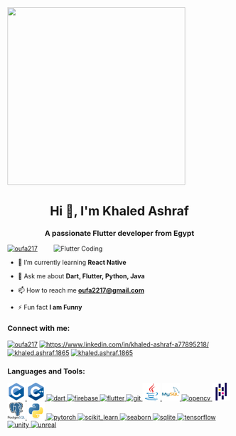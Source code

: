 <img src="[****https://scontent.fcai19-4.fna.fbcdn.net/v/t39.30808-6/431276159_1129149334760707_2233266817037420051_n.jpg?_nc_cat=100&ccb=1-7&_nc_sid=5f2048&_nc_eui2=AeH3BQj7nsIaHVbwj1utwqkCBENL1IKTWVIEQ0vUgpNZUtT8ou_qW0sS2xT890aDubhpiZmhZHkPzeFA1DxYGY0b&_nc_ohc=45JJS2viQdIAX9PlSGS&_nc_ht=scontent.fcai19-4.fna&oh=00_AfC9pd39N5wfZ7K9grAWNEBuu1tSrmjAvpLtrtHPavNC0g&oe=66057322](https://media.licdn.com/dms/image/D4D03AQHlJsNWW121Xw/profile-displayphoto-shrink_800_800/0/1709564439241?e=1722470400&v=beta&t=Itvc_BKRumXHXlaRAMPd3XUwRK1cq1i70dwM82OqNA0](https://media.licdn.com/dms/image/D4D03AQHlJsNWW121Xw/profile-displayphoto-shrink_800_800/0/1709564439241?e=1722470400&v=beta&t=Itvc_BKRumXHXlaRAMPd3XUwRK1cq1i70dwM82OqNA0)" height=400 width=400>

<h1 align="center">Hi 👋, I'm Khaled Ashraf</h1>
<h3 align="center">A passionate Flutter developer from Egypt</h3>

<img align="right" alt="Flutter Coding" width="400" src= "https://www.apptunix.com/blog/wp-content/uploads/sites/3/2020/02/Flutter-application-development.jpg"> 

<p align="left"> <a href="https://twitter.com/oufa217" target="blank"><img src="https://img.shields.io/twitter/follow/oufa217?logo=twitter&style=for-the-badge" alt="oufa217" /></a> </p>

- 🌱 I’m currently learning **React Native**

- 💬 Ask me about **Dart, Flutter, Python, Java**

- 📫 How to reach me **oufa2217@gmail.com**

- ⚡ Fun fact **I am Funny**

<h3 align="left">Connect with me:</h3>
<p align="left">
<a href="https://twitter.com/oufa217" target="blank"><img align="center" src="https://raw.githubusercontent.com/rahuldkjain/github-profile-readme-generator/master/src/images/icons/Social/twitter.svg" alt="oufa217" height="30" width="40" /></a>
<a href="https://www.linkedin.com/in/khaled-ashraf-a77895218/" target="blank"><img align="center" src="https://raw.githubusercontent.com/rahuldkjain/github-profile-readme-generator/master/src/images/icons/Social/linked-in-alt.svg" alt="https://www.linkedin.com/in/khaled-ashraf-a77895218/" height="30" width="40" /></a>
<a href="https://fb.com/khaled.ashraf.1865" target="blank"><img align="center" src="https://raw.githubusercontent.com/rahuldkjain/github-profile-readme-generator/master/src/images/icons/Social/facebook.svg" alt="khaled.ashraf.1865" height="30" width="40" /></a>
<a href="https://instagram.com/khaled.ashraf.1865" target="blank"><img align="center" src="https://raw.githubusercontent.com/rahuldkjain/github-profile-readme-generator/master/src/images/icons/Social/instagram.svg" alt="khaled.ashraf.1865" height="30" width="40" /></a>
</p>

<h3 align="left">Languages and Tools:</h3>
<p align="left"> <a href="https://www.cprogramming.com/" target="_blank" rel="noreferrer"> <img src="https://raw.githubusercontent.com/devicons/devicon/master/icons/c/c-original.svg" alt="c" width="40" height="40"/> </a> <a href="https://www.w3schools.com/cpp/" target="_blank" rel="noreferrer"> <img src="https://raw.githubusercontent.com/devicons/devicon/master/icons/cplusplus/cplusplus-original.svg" alt="cplusplus" width="40" height="40"/> </a> <a href="https://dart.dev" target="_blank" rel="noreferrer"> <img src="https://www.vectorlogo.zone/logos/dartlang/dartlang-icon.svg" alt="dart" width="40" height="40"/> </a> <a href="https://firebase.google.com/" target="_blank" rel="noreferrer"> <img src="https://www.vectorlogo.zone/logos/firebase/firebase-icon.svg" alt="firebase" width="40" height="40"/> </a> <a href="https://flutter.dev" target="_blank" rel="noreferrer"> <img src="https://www.vectorlogo.zone/logos/flutterio/flutterio-icon.svg" alt="flutter" width="40" height="40"/> </a> <a href="https://git-scm.com/" target="_blank" rel="noreferrer"> <img src="https://www.vectorlogo.zone/logos/git-scm/git-scm-icon.svg" alt="git" width="40" height="40"/> </a> <a href="https://www.java.com" target="_blank" rel="noreferrer"> <img src="https://raw.githubusercontent.com/devicons/devicon/master/icons/java/java-original.svg" alt="java" width="40" height="40"/> </a> <a href="https://www.mysql.com/" target="_blank" rel="noreferrer"> <img src="https://raw.githubusercontent.com/devicons/devicon/master/icons/mysql/mysql-original-wordmark.svg" alt="mysql" width="40" height="40"/> </a> <a href="https://opencv.org/" target="_blank" rel="noreferrer"> <img src="https://www.vectorlogo.zone/logos/opencv/opencv-icon.svg" alt="opencv" width="40" height="40"/> </a> <a href="https://pandas.pydata.org/" target="_blank" rel="noreferrer"> <img src="https://raw.githubusercontent.com/devicons/devicon/2ae2a900d2f041da66e950e4d48052658d850630/icons/pandas/pandas-original.svg" alt="pandas" width="40" height="40"/> </a> <a href="https://www.postgresql.org" target="_blank" rel="noreferrer"> <img src="https://raw.githubusercontent.com/devicons/devicon/master/icons/postgresql/postgresql-original-wordmark.svg" alt="postgresql" width="40" height="40"/> </a> <a href="https://www.python.org" target="_blank" rel="noreferrer"> <img src="https://raw.githubusercontent.com/devicons/devicon/master/icons/python/python-original.svg" alt="python" width="40" height="40"/> </a> <a href="https://pytorch.org/" target="_blank" rel="noreferrer"> <img src="https://www.vectorlogo.zone/logos/pytorch/pytorch-icon.svg" alt="pytorch" width="40" height="40"/> </a> <a href="https://scikit-learn.org/" target="_blank" rel="noreferrer"> <img src="https://upload.wikimedia.org/wikipedia/commons/0/05/Scikit_learn_logo_small.svg" alt="scikit_learn" width="40" height="40"/> </a> <a href="https://seaborn.pydata.org/" target="_blank" rel="noreferrer"> <img src="https://seaborn.pydata.org/_images/logo-mark-lightbg.svg" alt="seaborn" width="40" height="40"/> </a> <a href="https://www.sqlite.org/" target="_blank" rel="noreferrer"> <img src="https://www.vectorlogo.zone/logos/sqlite/sqlite-icon.svg" alt="sqlite" width="40" height="40"/> </a> <a href="https://www.tensorflow.org" target="_blank" rel="noreferrer"> <img src="https://www.vectorlogo.zone/logos/tensorflow/tensorflow-icon.svg" alt="tensorflow" width="40" height="40"/> </a> <a href="https://unity.com/" target="_blank" rel="noreferrer"> <img src="https://www.vectorlogo.zone/logos/unity3d/unity3d-icon.svg" alt="unity" width="40" height="40"/> </a> <a href="https://unrealengine.com/" target="_blank" rel="noreferrer"> <img src="https://raw.githubusercontent.com/kenangundogan/fontisto/036b7eca71aab1bef8e6a0518f7329f13ed62f6b/icons/svg/brand/unreal-engine.svg" alt="unreal" width="40" height="40"/> </a> <a 


